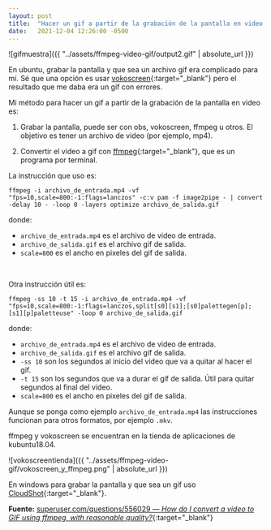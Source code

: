 ```yaml
---
layout: post
title:  "Hacer un gif a partir de la grabación de la pantalla en video con ffmpeg en ubuntu"
date:   2021-12-04 12:26:00 -0500
---  
```


![gifmuestra]({{ "../assets/ffmpeg-video-gif/output2.gif" | absolute_url }})

En ubuntu, grabar la pantalla y que sea un archivo gif era complicado para mí. Sé que una opción es usar [vokoscreen](https://linuxecke.volkoh.de/vokoscreen/vokoscreen.html){:target="_blank"} pero el resultado que me daba era un gif con errores.

Mi método para hacer un gif a partir de la grabación de la pantalla en video es:

1. Grabar la pantalla, puede ser con obs, vokoscreen, ffmpeg u otros. El objetivo es tener un archivo de video (por ejemplo, mp4).

2. Convertir el video a gif con [ffmpeg](http://www.ffmpeg.org/){:target="_blank"}, que es un programa por terminal.

La instrucción que uso es:

```
ffmpeg -i archivo_de_entrada.mp4 -vf "fps=10,scale=800:-1:flags=lanczos" -c:v pam -f image2pipe - | convert -delay 10 - -loop 0 -layers optimize archivo_de_salida.gif
```

donde:
* `archivo_de_entrada.mp4` es el archivo de video de entrada.
* `archivo_de_salida.gif` es el archivo gif de salida.
* `scale=800` es el ancho en pixeles del gif de salida.

<br>

Otra instrucción útil es:

```
ffmpeg -ss 10 -t 15 -i archivo_de_entrada.mp4 -vf "fps=10,scale=800:-1:flags=lanczos,split[s0][s1];[s0]palettegen[p];[s1][p]paletteuse" -loop 0 archivo_de_salida.gif
```

donde:
* `archivo_de_entrada.mp4` es el archivo de video de entrada.
* `archivo_de_salida.gif` es el archivo gif de salida.
* `-ss 10` son los segundos al inicio del video que va a quitar al hacer el gif.
* `-t 15` son los segundos que va a durar el gif de salida. Útil para quitar segundos al final del video.
* `scale=800` es el ancho en pixeles del gif de salida.

Aunque se ponga como ejemplo `archivo_de_entrada.mp4` las instrucciones funcionan para otros formatos, por ejemplo `.mkv`.

ffmpeg y vokoscreen se encuentran en la tienda de aplicaciones de kubuntu18.04.

![vokoscreentienda]({{ "../assets/ffmpeg-video-gif/vokoscreen_y_ffmpeg.png" | absolute_url }})

En windows para grabar la pantalla y que sea un gif uso [CloudShot](https://cloudshot.com/){:target="_blank"}.

**Fuente:** [superuser.com/questions/556029 &mdash; *How do I convert a video to GIF using ffmpeg, with reasonable quality?*](https://superuser.com/questions/556029/how-do-i-convert-a-video-to-gif-using-ffmpeg-with-reasonable-quality){:target="_blank"}